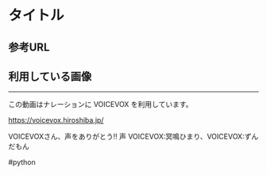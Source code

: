 # タイトル

## 参考URL

## 利用している画像

---------------------------------------------------
この動画はナレーションに VOICEVOX を利用しています。

https://voicevox.hiroshiba.jp/

VOICEVOXさん、声をありがとう!!
声 VOICEVOX:冥鳴ひまり、VOICEVOX:ずんだもん

#python
